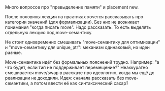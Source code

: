 Много вопросов про "превыделение памяти" и placement new.

После половины лекции на практиках хочется рассказывать про категории значений (для формализации).
Без них не возникает понимания "когда писать move". Надо рассказать. То есть выделять отдельную лекцию под move-семантику.

Не стоит одновременно смешивать "move-семантику для оптимизации" и "move-семантику для unique_ptr": механизм одинаковый, но идеи разные.

Move-семантика идёт без формальных пояснений трудно.
Например: "а что будет, если тип не поддерживает перемещение?"
Неаккуратно смешивается move/swap в рассказе про идеологию, когда мы ещё до реализации
не доходили.
Идея: сначала рассказать без move-семантики, а потом ввести её как синтаксический сахар?
